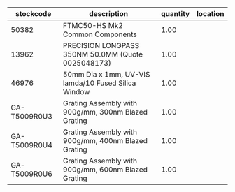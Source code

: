 |stockcode|description|quantity|location|
|---------|-----------|--------|--------|
|50382|FTMC50-HS Mk2 Common Components|1.00||
|13962|PRECISION LONGPASS 350NM 50.0MM (Quote 0025048173)|1.00||
|46976|50mm Dia x 1mm, UV-VIS lamda/10 Fused Silica Window|1.00||
|GA-T5009R0U3|Grating Assembly with 900g/mm, 300nm Blazed Grating|1.00||
|GA-T5009R0U4|Grating Assembly with 900g/mm, 400nm Blazed Grating|1.00||
|GA-T5009R0U6|Grating Assembly with 900g/mm, 600nm Blazed Grating|1.00||
